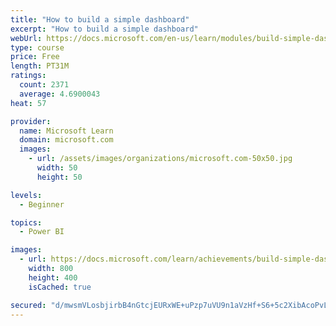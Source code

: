 ```yaml
---
title: "How to build a simple dashboard"
excerpt: "How to build a simple dashboard"
webUrl: https://docs.microsoft.com/en-us/learn/modules/build-simple-dashboard/
type: course
price: Free
length: PT31M
ratings:
  count: 2371
  average: 4.6900043
heat: 57

provider:
  name: Microsoft Learn
  domain: microsoft.com
  images:
    - url: /assets/images/organizations/microsoft.com-50x50.jpg
      width: 50
      height: 50

levels:
  - Beginner

topics:
  - Power BI

images:
  - url: https://docs.microsoft.com/learn/achievements/build-simple-dashboard-social.png
    width: 800
    height: 400
    isCached: true

secured: "d/mwsmVLosbjirbB4nGtcjEURxWE+uPzp7uVU9n1aVzHf+S6+5c2XibAcoPvLef44LT5PTBoBYs0RAEUId0mZW70qeDJcJRErFWiRO5tBhkHT8aJ1MqdDzxe89A6CMCa3ozkUgzaSmaRuNwP1Xkn2oHUx45upVsUstCxOVKSyGONYvZfa54Eqcdp51qeAdpvxmRhPnNiqYCDa79p8Ua3Cd7wM/xi0qTPxxiSGFhA1Ml0l+XBh5eJxEPVjDCTea0hVOkhMQOhwE1Wj0z6JY2q1zF58FByJTItmEVvmqXc1jdwcGv5MOoxY1Ib0prAw1mEyZq9i0Vv8PphqwteafCO8LL7J5qSs6ObbgXFk7b+18KZ+Vz8Vugmr47UNIN2TxaFxPJ7c2IRZFkIAG1A7RGXlavRLnRAGFktDheOsEGwFfY=;equ9F3eeNiOGB+6AofJW2Q=="
---
```


